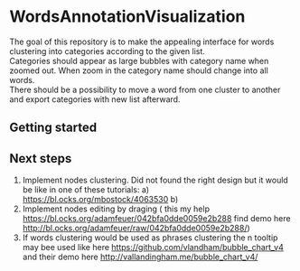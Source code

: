 # WordsAnnotationVisualization

The goal of this repository is to make the appealing interface for words clustering into categories
according to the given list. </br>
Categories should appear as large bubbles with category name when zoomed out.
When zoom in the category name should change into all words.</br>
There should be a possibility to move a word from one cluster to another and export categories with new list afterward.</br>

## Getting started




## Next steps
1. Implement nodes clustering. Did not found the right design but it would be like in one of these tutorials:
a) https://bl.ocks.org/mbostock/4063530
b) 
2. Implement nodes editing by draging ( this my help https://bl.ocks.org/adamfeuer/042bfa0dde0059e2b288 find demo here http://bl.ocks.org/adamfeuer/raw/042bfa0dde0059e2b288/)
3. If words clustering would be used as phrases clustering the n tooltip may bee used like here https://github.com/vlandham/bubble_chart_v4 and their demo here http://vallandingham.me/bubble_chart_v4/
